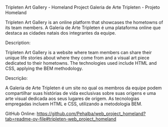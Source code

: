 Tripleten Art Gallery - Homeland Project
Galeria de Arte Tripleten - Projeto Homeland

Tripleten Art Gallery is an online platform that showcases the hometowns of its team members.
A Galeria de Arte Tripleten é uma plataforma online que destaca as cidades natais dos integrantes da equipe.

Description:

Tripleten Art Gallery is a website where team members can share their unique life stories about where they come from and a visual art piece dedicated to their hometowns.
The technologies used include HTML and CSS, applying the BEM methodology.

Descrição:

A Galeria de Arte Tripleten é um site no qual os membros da equipe podem compartilhar suas histórias de vida exclusivas sobre suas origens e uma arte visual dedicada aos seus lugares de origem.
As tecnologias empregadas incluem HTML e CSS, utilizando a metodologia BEM.

GitHub Online:
https://github.com/Pehalba/web_project_homeland?tab=readme-ov-file#tripleten-web_project_homeland
